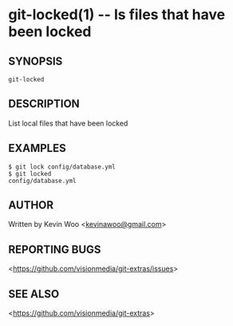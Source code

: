 git-locked(1) -- ls files that have been locked
========================================================

## SYNOPSIS

`git-locked`

## DESCRIPTION

  List local files that have been locked

## EXAMPLES

    $ git lock config/database.yml
    $ git locked
    config/database.yml

## AUTHOR

Written by Kevin Woo &lt;<kevinawoo@gmail.com>&gt;

## REPORTING BUGS

&lt;<https://github.com/visionmedia/git-extras/issues>&gt;

## SEE ALSO

&lt;<https://github.com/visionmedia/git-extras>&gt;
